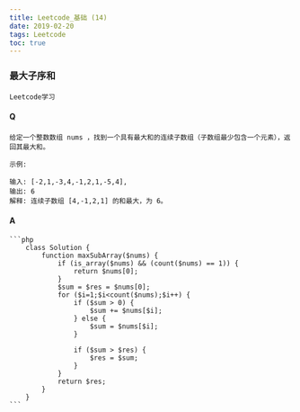 ```yaml
---
title: Leetcode_基础 (14)
date: 2019-02-20
tags: Leetcode
toc: true
---
```


### 最大子序和
    Leetcode学习

<!-- more -->

#### Q
    给定一个整数数组 nums ，找到一个具有最大和的连续子数组（子数组最少包含一个元素），返回其最大和。

    示例:

    输入: [-2,1,-3,4,-1,2,1,-5,4],
    输出: 6
    解释: 连续子数组 [4,-1,2,1] 的和最大，为 6。

#### A
    ```php
        class Solution {
            function maxSubArray($nums) {
                if (is_array($nums) && (count($nums) == 1)) {
                    return $nums[0];
                }
                $sum = $res = $nums[0];
                for ($i=1;$i<count($nums);$i++) {
                    if ($sum > 0) {
                        $sum += $nums[$i];
                    } else {
                        $sum = $nums[$i];
                    }

                    if ($sum > $res) {
                        $res = $sum;
                    }
                }
                return $res;
            }
        }
    ```
